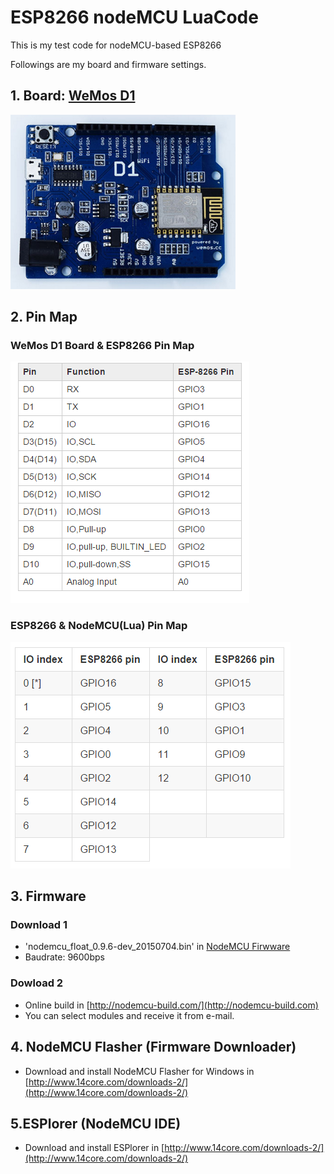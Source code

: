 # ESP8266 nodeMCU LuaCode
This is my test code for nodeMCU-based ESP8266

Followings are my board and firmware settings.

## 1. Board: [WeMos D1](http://www.wemos.cc/wiki/doku.php?id=en:d1)

![WeMoS D1 Image](/00_ReadMe/WeMoS_D1_Board.png)


## 2. Pin Map
### WeMos D1 Board & ESP8266 Pin Map

![WeMoS D1 Pin Map](./00_ReadMe/WeMoS_D1_Pin_Map.png)

### ESP8266 & NodeMCU(Lua) Pin Map

![ESP8266 & Lua Pin Map](./00_ReadMe/ESP8266_Lua_Pin_Map.png)

## 3. Firmware
### Download 1
- 'nodemcu\_float\_0.9.6-dev\_20150704.bin' in
[NodeMCU Firwware](https://github.com/nodemcu/nodemcu-firmware/releases)
- Baudrate: 9600bps

### Dowload 2
- Online build in [http://nodemcu-build.com/](http://nodemcu-build.com)
- You can select modules and receive it from e-mail.


## 4. NodeMCU Flasher (Firmware Downloader)
- Download and install NodeMCU Flasher for Windows in [http://www.14core.com/downloads-2/](http://www.14core.com/downloads-2/)


## 5.ESPlorer (NodeMCU IDE)
- Download and install ESPlorer in [http://www.14core.com/downloads-2/](http://www.14core.com/downloads-2/)









